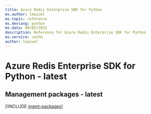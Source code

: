 ```yaml
---
title: Azure Redis Enterprise SDK for Python
ms.author: lmazuel
ms.topic: reference
ms.devlang: python
ms.data: 08/02/2022
description: Reference for Azure Redis Enterprise SDK for Python
ms.service: cache
author: lmazuel
---
```

# Azure Redis Enterprise SDK for Python - latest

## Management packages - latest
[!INCLUDE [mgmt-packages](redis-enterprise-mgmt-index.md)]